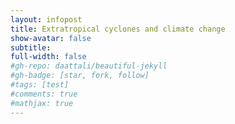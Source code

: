 ```yaml
---
layout: infopost
title: Extratropical cyclones and climate change
show-avatar: false
subtitle:
full-width: false
#gh-repo: daattali/beautiful-jekyll
#gh-badge: [star, fork, follow]
#tags: [test]
#comments: true
#mathjax: true
---
```




